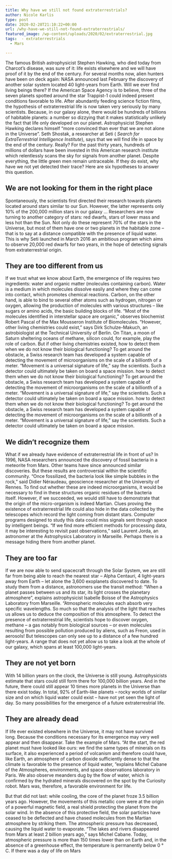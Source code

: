 ```yaml
---
title: Why have we still not found extraterrestrials?
author: Nicole Karlis
type: post
date: 2020-02-28T21:10:22+00:00
url: /why-have-we-still-not-found-extraterrestrials/
featured_image: /wp-content/uploads/2020/02/extraterrestrial.jpg
tags:  - extraterrestrials
  - Mars

---
```

The famous British astrophysicist Stephen Hawking, who died today from Charcot&#8217;s disease, was sure of it: life exists elsewhere and we will have proof of it by the end of the century. For several months now, alien hunters have been on deck again: NASA announced last February the discovery of another solar system located 40 light-years from Earth. Will we ever find living beings there? If the American Space Agency is to believe, three of the seven planets spotted around the star Trappist-1 could indeed present conditions favorable to life. After abundantly feeding science fiction films, the hypothesis of extraterrestrial life is now taken very seriously by many scientists. Because, in our galaxy alone, there would be hundreds of billions of habitable planets: a number so dizzying that it makes statistically unlikely the fact that life only developed on our planet. Astrophysicist Stephen Hawking declares himself &#8220;more convinced than ever that we are not alone in the Universe&#8221;. Seth Shostak, a researcher at Seti ( _Search for ExtraTerrestrial Intelligence Institute_), says that we will find life in space by the end of the century. Really? For the past thirty years, hundreds of millions of dollars have been invested in this American research institute which relentlessly scans the sky for signals from another planet. Despite everything, the little green men remain untraceable. If they do exist, why have we not yet detected their trace? Here are six hypotheses to answer this question.




## We are not looking for them in the right place

Spontaneously, the scientists first directed their research towards planets located around stars similar to our Sun. However, the latter represents only 10% of the 200,000 million stars in our galaxy &#8230; Researchers are now turning to another category of stars: red dwarfs, stars of lower mass and less hot than the Sun. Not only do these represent 70% of the stars in the Universe, but most of them have one or two planets in the habitable zone &#8211; that is to say at a distance compatible with the presence of liquid water. This is why Seti launched in March 2016 an ambitious program which aims to observe 20,000 red dwarfs for two years, in the hope of detecting signals from extraterrestrial origin.

## They are too different from us

If we trust what we know about Earth, the emergence of life requires two ingredients: water and organic matter (molecules containing carbon). Water is a medium in which molecules dissolve easily and where they can come into contact, which promotes chemical reactions. Carbon, on the other hand, is able to bind to several other atoms such as hydrogen, nitrogen or oxygen, allowing the production of molecules with various structures &#8211; like sugars or amino acids, the basic building blocks of life. &#8220;Most of the molecules identified in interstellar space are organic,&#8221; observes biochemist Robert Pascal of the Max Mousseron Institute of Biomolecules. &#8220;However, other living chemistries could exist,&#8221; says Dirk Schulze-Makuch, an astrobiologist at the Technical University of Berlin. On Titan, a moon of Saturn sheltering oceans of methane, silicon could, for example, play the role of carbon. But if other living chemistries existed, how to detect them when we do not know their biological functioning? To get around the obstacle, a Swiss research team has developed a system capable of detecting the movement of microorganisms on the scale of a billionth of a meter. &#8220;Movement is a universal signature of life,&#8221; say the scientists. Such a detector could ultimately be taken on board a space mission. how to detect them when we do not know their biological functioning? To get around the obstacle, a Swiss research team has developed a system capable of detecting the movement of microorganisms on the scale of a billionth of a meter. &#8220;Movement is a universal signature of life,&#8221; say the scientists. Such a detector could ultimately be taken on board a space mission. how to detect them when we do not know their biological functioning? To get around the obstacle, a Swiss research team has developed a system capable of detecting the movement of microorganisms on the scale of a billionth of a meter. &#8220;Movement is a universal signature of life,&#8221; say the scientists. Such a detector could ultimately be taken on board a space mission.




## We didn&#8217;t recognize them

What if we already have evidence of extraterrestrial life in front of us? In 1996, NASA researchers announced the discovery of fossil bacteria in a meteorite from Mars. Other teams have since announced similar discoveries. But these results are controversial within the scientific community. &#8220;Once fossilized, the bacteria look like simple bubbles in the rock,&#8221; said Didier Néraudeau, geoscience researcher at the University of Rennes. To find out whether these are indeed microorganisms, it would be necessary to find in these structures organic residues of the bacteria itself. However, if we succeeded, we would still have to demonstrate that the origin of the micro-organism is indeed Martian. Clues proving the existence of extraterrestrial life could also hide in the data collected by the telescopes which record the light coming from distant stars. Computer programs designed to study this data could miss signals sent through space by intelligent beings. &#8220;If we find more efficient methods for processing data, it may be interesting to revisit past observations,&#8221; said Laurent Jorda, an astronomer at the Astrophysics Laboratory in Marseille. Perhaps there is a message hiding there from another planet.




## They are too far

If we are now able to send spacecraft through the Solar System, we are still far from being able to reach the nearest star &#8211; Alpha Centauri, 4 light-years away from Earth &#8211; let alone the 3,600 exoplanets discovered to date. To study them from a distance, astronomers use the transit method: &#8220;When a planet passes between us and its star, its light crosses the planetary atmosphere&#8221;, explains astrophysicist Isabelle Boisse of the Astrophysics Laboratory from Marseille. “Atmospheric molecules each absorb very specific wavelengths. So much so that the analysis of the light that reaches us allows us to deduce the composition of this atmosphere. To detect the presence of extraterrestrial life, scientists hope to discover oxygen, methane &#8211; a gas notably from biological sources &#8211; or even molecules resulting from possible pollution produced by aliens, such as Freon, used in aerosols! But telescopes can only see up to a distance of a few hundred light-years. A range that does not yet allow us to take a look at the whole of our galaxy, which spans at least 100,000 light-years.




## They are not yet born

With 14 billion years on the clock, the Universe is still young. Astrophysicists estimate that stars could still form there for 100,000 billion years. And in the future, there could still appear 10 times more planets in the Universe than there exist today. In total, 92% of Earth-like planets &#8211; rocky worlds of similar size and on which liquid water could exist &#8211; have not yet seen the light of day. So many possibilities for the emergence of a future extraterrestrial life.

## They are already dead

If life ever existed elsewhere in the Universe, it may not have survived long. Because the conditions necessary for its emergence may very well appear and then disappear. Take the example of Mars. &#8220;At the start, the red planet must have looked like ours: we find the same types of minerals on its surface, it also experienced a period of volcanism and therefore could have, like Earth, an atmosphere of carbon dioxide sufficiently dense to that the climate is favorable to the presence of liquid water, ”explains Michel Cabane of the Atmospheres, environments, and space observations laboratory in Paris. We also observe meanders dug by the flow of water, which is confirmed by the hydrated minerals discovered on the spot by the Curiosity robot. Mars was, therefore, a favorable environment for life.

But that did not last: while cooling, the core of the planet froze 3.5 billion years ago. However, the movements of this metallic core were at the origin of a powerful magnetic field, a real shield protecting the planet from the solar wind. In the absence of this protective field, the solar particles have ceased to be deflected and have chased molecules from the Martian atmosphere by striking them. The atmospheric pressure has decreased, causing the liquid water to evaporate. &#8220;The lakes and rivers disappeared from Mars at least 2 billion years ago,&#8221; says Michel Cabane. Today, atmospheric pressure is more than 150 times lower than on Earth and, in the absence of a greenhouse effect, the temperature is permanently below 0 ° C. If there was a day of life on Mars